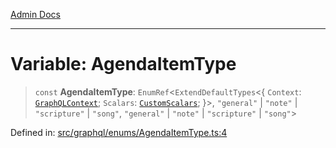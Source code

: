 [Admin Docs](/)

***

# Variable: AgendaItemType

> `const` **AgendaItemType**: `EnumRef`\<`ExtendDefaultTypes`\<\{ `Context`: [`GraphQLContext`](../../../context/type-aliases/GraphQLContext.md); `Scalars`: [`CustomScalars`](../../../scalars/type-aliases/CustomScalars.md); \}\>, `"general"` \| `"note"` \| `"scripture"` \| `"song"`, `"general"` \| `"note"` \| `"scripture"` \| `"song"`\>

Defined in: [src/graphql/enums/AgendaItemType.ts:4](https://github.com/NishantSinghhhhh/talawa-api/blob/eec373445d0a4b36c011832ad5010e69e112315d/src/graphql/enums/AgendaItemType.ts#L4)
